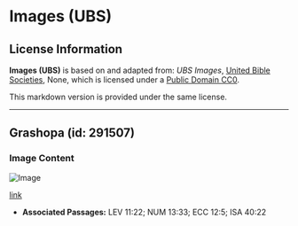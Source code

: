 # Images (UBS)

## License Information

**Images (UBS)** is based on and adapted from: _UBS Images_, [United Bible Societies](https://unitedbiblesocieties.org/), None, which is licensed under a [Public Domain CC0](https://creativecommons.org/public-domain/cc0/).

This markdown version is provided under the same license.



--------------------------------

## Grashopa (id: 291507)

### Image Content

![Image](https://cdn.aquifer.bible/aquifer-content/resources/Media/WEB-0274_grasshopper.jpg)

[link](https://cdn.aquifer.bible/aquifer-content/resources/Media/WEB-0274_grasshopper.jpg)

* **Associated Passages:** LEV 11:22; NUM 13:33; ECC 12:5; ISA 40:22

